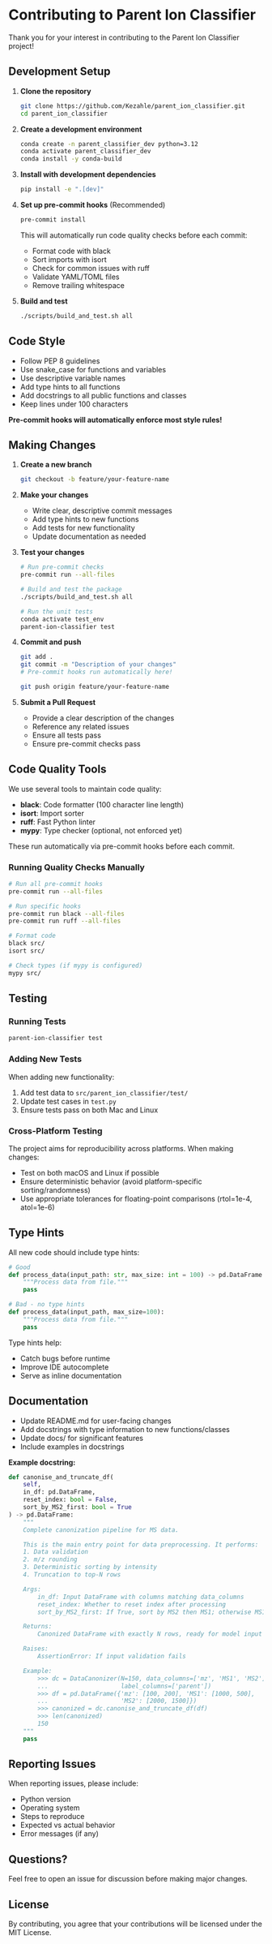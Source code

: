 # Contributing to Parent Ion Classifier

Thank you for your interest in contributing to the Parent Ion Classifier project!

## Development Setup

1. **Clone the repository**
   ```bash
   git clone https://github.com/Kezahle/parent_ion_classifier.git
   cd parent_ion_classifier
   ```

2. **Create a development environment**
   ```bash
   conda create -n parent_classifier_dev python=3.12
   conda activate parent_classifier_dev
   conda install -y conda-build
   ```

3. **Install with development dependencies**
   ```bash
   pip install -e ".[dev]"
   ```

4. **Set up pre-commit hooks** (Recommended)
   ```bash
   pre-commit install
   ```

   This will automatically run code quality checks before each commit:
   - Format code with black
   - Sort imports with isort
   - Check for common issues with ruff
   - Validate YAML/TOML files
   - Remove trailing whitespace

5. **Build and test**
   ```bash
   ./scripts/build_and_test.sh all
   ```

## Code Style

- Follow PEP 8 guidelines
- Use snake_case for functions and variables
- Use descriptive variable names
- Add type hints to all functions
- Add docstrings to all public functions and classes
- Keep lines under 100 characters

**Pre-commit hooks will automatically enforce most style rules!**

## Making Changes

1. **Create a new branch**
   ```bash
   git checkout -b feature/your-feature-name
   ```

2. **Make your changes**
   - Write clear, descriptive commit messages
   - Add type hints to new functions
   - Add tests for new functionality
   - Update documentation as needed

3. **Test your changes**
   ```bash
   # Run pre-commit checks
   pre-commit run --all-files

   # Build and test the package
   ./scripts/build_and_test.sh all

   # Run the unit tests
   conda activate test_env
   parent-ion-classifier test
   ```

4. **Commit and push**
   ```bash
   git add .
   git commit -m "Description of your changes"
   # Pre-commit hooks run automatically here!

   git push origin feature/your-feature-name
   ```

5. **Submit a Pull Request**
   - Provide a clear description of the changes
   - Reference any related issues
   - Ensure all tests pass
   - Ensure pre-commit checks pass

## Code Quality Tools

We use several tools to maintain code quality:

- **black**: Code formatter (100 character line length)
- **isort**: Import sorter
- **ruff**: Fast Python linter
- **mypy**: Type checker (optional, not enforced yet)

These run automatically via pre-commit hooks before each commit.

### Running Quality Checks Manually

```bash
# Run all pre-commit hooks
pre-commit run --all-files

# Run specific hooks
pre-commit run black --all-files
pre-commit run ruff --all-files

# Format code
black src/
isort src/

# Check types (if mypy is configured)
mypy src/
```

## Testing

### Running Tests

```bash
parent-ion-classifier test
```

### Adding New Tests

When adding new functionality:
1. Add test data to `src/parent_ion_classifier/test/`
2. Update test cases in `test.py`
3. Ensure tests pass on both Mac and Linux

### Cross-Platform Testing

The project aims for reproducibility across platforms. When making changes:
- Test on both macOS and Linux if possible
- Ensure deterministic behavior (avoid platform-specific sorting/randomness)
- Use appropriate tolerances for floating-point comparisons (rtol=1e-4, atol=1e-6)

## Type Hints

All new code should include type hints:

```python
# Good
def process_data(input_path: str, max_size: int = 100) -> pd.DataFrame:
    """Process data from file."""
    pass

# Bad - no type hints
def process_data(input_path, max_size=100):
    """Process data from file."""
    pass
```

Type hints help:
- Catch bugs before runtime
- Improve IDE autocomplete
- Serve as inline documentation

## Documentation

- Update README.md for user-facing changes
- Add docstrings with type information to new functions/classes
- Update docs/ for significant features
- Include examples in docstrings

**Example docstring:**

```python
def canonise_and_truncate_df(
    self,
    in_df: pd.DataFrame,
    reset_index: bool = False,
    sort_by_MS2_first: bool = True
) -> pd.DataFrame:
    """
    Complete canonization pipeline for MS data.

    This is the main entry point for data preprocessing. It performs:
    1. Data validation
    2. m/z rounding
    3. Deterministic sorting by intensity
    4. Truncation to top-N rows

    Args:
        in_df: Input DataFrame with columns matching data_columns
        reset_index: Whether to reset index after processing
        sort_by_MS2_first: If True, sort by MS2 then MS1; otherwise MS1 then MS2

    Returns:
        Canonized DataFrame with exactly N rows, ready for model input

    Raises:
        AssertionError: If input validation fails

    Example:
        >>> dc = DataCanonizer(N=150, data_columns=['mz', 'MS1', 'MS2'],
        ...                    label_columns=['parent'])
        >>> df = pd.DataFrame({'mz': [100, 200], 'MS1': [1000, 500],
        ...                    'MS2': [2000, 1500]})
        >>> canonized = dc.canonise_and_truncate_df(df)
        >>> len(canonized)
        150
    """
    pass
```

## Reporting Issues

When reporting issues, please include:
- Python version
- Operating system
- Steps to reproduce
- Expected vs actual behavior
- Error messages (if any)

## Questions?

Feel free to open an issue for discussion before making major changes.

## License

By contributing, you agree that your contributions will be licensed under the MIT License.
